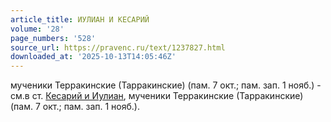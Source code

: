 ```yaml
---
article_title: ИУЛИАН И КЕСАРИЙ
volume: '28'
page_numbers: '528'
source_url: https://pravenc.ru/text/1237827.html
downloaded_at: '2025-10-13T14:05:46Z'
---
```


мученики Терракинские (Тарракинские) (пам. 7 окт.; пам. зап. 1 нояб.) - см.в ст. [Кесарий и Иулиан](<https://pravenc.ru/text/Кесарий и Иулиан.html>), мученики Терракинские (Тарракинские) (пам. 7 окт.; пам. зап. 1 нояб.).
